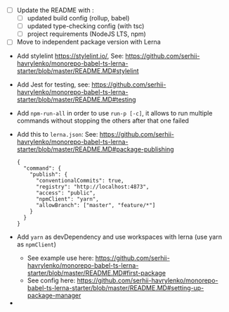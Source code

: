 - [ ] Update the README with :
  - [ ] updated build config (rollup, babel)
  - [ ] updated type-checking config (with tsc)
  - [ ] project requirements (NodeJS LTS, npm)
- [ ] Move to independent package version with Lerna
- Add stylelint https://stylelint.io/, See: https://github.com/serhii-havrylenko/monorepo-babel-ts-lerna-starter/blob/master/README.MD#stylelint
- Add Jest for testing, see: https://github.com/serhii-havrylenko/monorepo-babel-ts-lerna-starter/blob/master/README.MD#testing
- Add `npm-run-all` in order to use `run-p [-c]`, it allows to run multiple commands without stopping the others after that one failed
- Add this to `lerna.json`:
  See: https://github.com/serhii-havrylenko/monorepo-babel-ts-lerna-starter/blob/master/README.MD#package-publishing

  ```
  {
    "command": {
      "publish": {
        "conventionalCommits": true,
        "registry": "http://localhost:4873",
        "access": "public",
        "npmClient": "yarn",
        "allowBranch": ["master", "feature/*"]
      }
    }
  }
  ```

- Add `yarn` as devDependency and use workspaces with lerna (use yarn as `npmClient`)

  - See example use here:
    https://github.com/serhii-havrylenko/monorepo-babel-ts-lerna-starter/blob/master/README.MD#first-package
  - See config here:
    https://github.com/serhii-havrylenko/monorepo-babel-ts-lerna-starter/blob/master/README.MD#setting-up-package-manager

-
